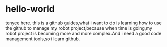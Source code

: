 # hello-world
tenyee here.
this is a github guides,what i want to do is learning how to use the github to manage my robot project,because when time is going,my robot project is becoming more and more complex.And i need a good code management tools,so i learn github.
